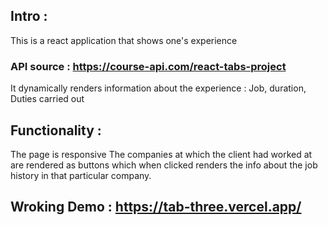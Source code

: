 ## Intro :
This is a react application that shows one's experience 

### API source : https://course-api.com/react-tabs-project

It dynamically renders information about the experience : Job, duration, Duties carried out

## Functionality :
The page is responsive
The companies at which the client had worked at are rendered as buttons which when clicked renders the info about the job history in that particular company.

## Wroking Demo : https://tab-three.vercel.app/
